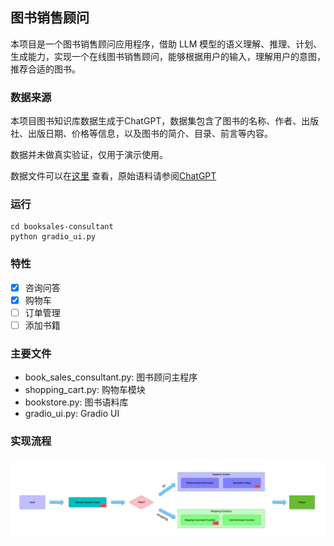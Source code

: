 ## 图书销售顾问

本项目是一个图书销售顾问应用程序，借助 LLM 模型的语义理解、推理、计划、生成能力，实现一个在线图书销售顾问，能够根据用户的输入，理解用户的意图，推荐合适的图书。

### 数据来源

本项目图书知识库数据生成于ChatGPT，数据集包含了图书的名称、作者、出版社、出版日期、价格等信息，以及图书的简介、目录、前言等内容。

数据并未做真实验证，仅用于演示使用。

数据文件可以在[这里](resources)
查看，原始语料请参阅[ChatGPT](https://chat.openai.com/share/5b031b99-8543-4cc7-835d-681880d4c236)

### 运行

```shell
cd booksales-consultant
python gradio_ui.py
```

### 特性

- [x] 咨询问答
- [x] 购物车
- [ ] 订单管理
- [ ] 添加书籍

### 主要文件

- book_sales_consultant.py: 图书顾问主程序
- shopping_cart.py: 购物车模块
- bookstore.py: 图书语料库
- gradio_ui.py: Gradio UI

### 实现流程

<img src="resources/flowchart.png" alt="实现流程图">